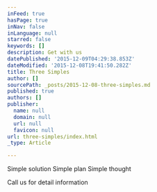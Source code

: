 ```yaml
---
inFeed: true
hasPage: true
inNav: false
inLanguage: null
starred: false
keywords: []
description: Get with us
datePublished: '2015-12-09T04:29:38.853Z'
dateModified: '2015-12-08T19:41:50.282Z'
title: Three Simples
author: []
sourcePath: _posts/2015-12-08-three-simples.md
published: true
authors: []
publisher:
  name: null
  domain: null
  url: null
  favicon: null
url: three-simples/index.html
_type: Article

---
```

Simple solution Simple plan Simple thought

Call us for detail information